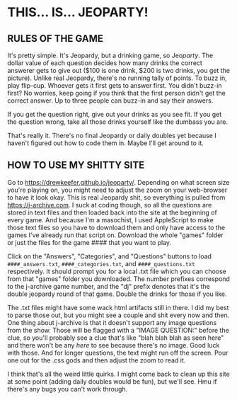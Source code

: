 # THIS... IS... JEOPARTY!

## RULES OF THE GAME

It's pretty simple. It's Jeopardy, but a drinking game, so Jeo*party*. The dollar value of each question decides how many drinks the correct answerer gets to give out ($100 is one drink, $200 is two drinks, you get the picture). Unlike real Jeopardy, there's no running tally of points. To buzz in, play flip-cup. Whoever gets it first gets to answer first. You didn't buzz-in first? No worries, keep going if you think that the first person didn't get the correct answer. Up to three people can buzz-in and say their answers.

If you get the question right, give out your drinks as you see fit. If you get the question wrong, take all those drinks yourself like the dumbass you are.

That's really it. There's no final Jeopardy or daily doubles yet because I haven't figured out how to code them in. Maybe I'll get around to it.

## HOW TO USE MY SHITTY SITE

Go to https://drewkeefer.github.io/jeoparty/. Depending on what screen size you're playing on, you might need to adjust the zoom on your web-browser to have it look okay. This is real Jeopardy shit, so everything is pulled from https://j-archive.com. I suck at coding though, so all the questions are stored in text files and then loaded back into the site at the beginning of every game. And because I'm a masochist, I used AppleScript to make those text files so you have to download them and only have access to the games I've already run that script on. Download the whole "games" folder or just the files for the game #### that you want to play.

Click on the "Answers", "Categories", and "Questions" buttons to load `####_answers.txt`, `####_categories.txt`, and `####_questions.txt` respectively. It should prompt you for a local .txt file which you can choose from that "games" folder you downloaded. The number prefixes correspond to the j-archive game number, and the "dj" prefix denotes that it's the double jeopardy round of that game. Double the drinks for those if you like. 

The .txt files might have some wack html artifacts still in there. I did my best to parse those out, but you might see a couple </spans> and shit every now and then. One thing about j-archive is that it doesn't support any image questions from the show. Those will be flagged with a "IMAGE QUESTION:" before the clue, so you'll probably see a clue that's like "blah blah blah as seen here" and there won't be any *here* to see because there's no image. Good luck with those. And for longer questions, the text might run off the screen. Pour one out for the .css gods and then adjust the zoom to read it. 

I think that's all the weird little quirks. I might come back to clean up this site at some point (adding daily doubles would be fun), but we'll see. Hmu if there's any bugs you can't work through.  
